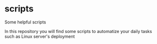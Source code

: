 # scripts
Some helpful scripts

In this repository you will find some scripts to automatize your daily tasks such as Linux server's deployment
